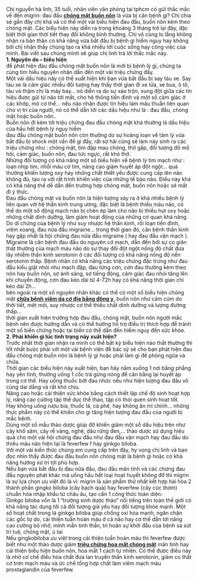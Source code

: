 <p>Chị nguyễn hà linh, 35 tuổi, nhân viên văn phòng tại tphcm có gửi thắc mắc về đến migrin: đau đầu&nbsp;<a href="http://yhoccotruyensaigon.com/trieu-chung-dau-dau-hoa-mat-chong-mat-buon-non-la-benh-gi-251.html"><strong>chóng mặt buồn nôn</strong></a> là vừa bị căn bệnh gì? Chị chia sẻ gẩn đây chị khá và có thể một vài biểu hiện đau đầu, buồn nôn kèm theo chóng mặt. Các biểu hiện này diễn ra trong khoảng 3 tháng trở lại đây, đặc biệt thời gian thời tiết thay đổi không bình thường. Chị vô cùng lo lắng không nhận ra bản thân có khả năng vừa bắt đầu bị bệnh gì hiểm nguy hay không bởi chị nhận thấy chúng tạo ra khá nhiều tới cuộc sống hay công việc của mình. Bài viết sau chúng mình sẽ giúp chị linh trả lời thắc mắc này.<br />
<strong>1. Nguyên do &ndash; biểu hiện</strong><br />
để phát hiện đau đầu chóng mặt buồn nôn là mới bị bệnh lý gì, chúng ta cùng tìm hiểu nguyên nhân dẫn đến một vài triệu chứng đấy.<br />
Một vài dấu hiệu này có thể xuất hiện khi bạn vừa bắt đầu bị say tàu xe. Say tàu xe là cảm giác nhiều đối tượng hay thấy thời gian đi xe lửa, xe bus, ô tô, tàu và thậm chí là máy bay&hellip; nó diễn ra do sự xáo trộn, xung đột giữa các tín hiệu được gửi từ não tới mắt, cho hệ thống tiền đình và một số cảm giác ở các khớp, mô cơ thể&hellip; nếu não nhận được tín hiệu làm mâu thuẫn liên quan cho vị trí của người, nó có thể dẫn tới các dấu hiệu như là : đau đầu, chóng mặt hoặc buồn nôn..<br />
Buồn nôn đi kèm tới triệu chứng đau đầu chóng mặt khá thường là dấu hiệu của hầu hết bệnh lý nguy hiểm<br />
đau đầu chóng mặt buồn nôn còn thường do sự hoảng loạn về tâm lý vừa bắt đầu bị shock một vấn đề gì đấy, rất sợ hãi cũng sẽ làm nảy sinh ra các triệu chứng như : chóng mặt, tim đập mau chóng, thở gấp, đối tượng đổ mồ hôi, cảm giác, buồn nôn, đau tức ngực, rất khó thở.<br />
Những đối tượng có khả năng một số biểu hiện về bệnh lý tim mạch như : loạn nhịp tim, nhồi máu cơ tim, nâng cao giảm huyết áp đột ngột&hellip; quá thường khiến lượng oxy hay những chất thiết yếu được cung cấp lên não không đủ, tạo ra với rất trình khiến việc của những tế bào não. Điều này khá có khả năng thế dễ dẫn đến trường hợp chóng mặt, buồn nôn hoặc sẽ mất đi ý thức.<br />
Đau đầu chóng mặt và buồn nôn là hiện tượng xảy ra ở khá nhiều bệnh lý liên quan với hệ thần kinh trung ương, đặc biệt là bệnh thiếu máu não, có thể do một số động mạch não bị chèn ép làm cho não bị thiếu hụt oxy hoặc những chất dinh dưỡng, làm giảm hoạt động của những cơ quan khả năng.<br />
Do di chứng của bệnh lý như suy nhược hệ thần kinh, rối loạn tiền đình, viêm xoang, đau nửa đầu migraine&hellip; trong thời gian đó, căn bệnh thần kinh hay gặp nhất là hội chứng đau nửa đầu migraine ( hay đau đầu vận mạch ). Migraine là căn bệnh đau đầu do nguyên cớ mạch, dẫn đến bởi sự co giãn thất thường của mạch máu não do sự thay đổi đột ngột nồng độ chất đưa lây nhiễm thần kinh serotonin ở các đối tượng có khả năng nồng độ nền serotonin thấp. Bệnh nhân có khả năng các triệu chứng đặc trưng như đau đầu kiểu giật nhói như mạch đập, đau từng cơn, cơn đau thường kèm theo nôn hay buồn nôn, sợ ánh sáng, sợ tiếng động, cảm giác đau nhói tăng lên khi chuyển động, cơn đau kéo dài từ 4-72h hay có khả năng thời gian chỉ kéo dài 2h&hellip;<br />
bên ngoài ra một số nguyên nhân khác có thể có một số biểu hiện chóng mặt <a href="http://yhoccotruyensaigon.com/chua-benh-viem-da-co-dia-bang-thuoc-dong-y-137.html"><strong>chữa bệnh viêm da cơ địa bằng đông y</strong></a>, buồn nôn như cảm cúm do thời tiết, mệt mỏi, suy nhược cơ thể thiếu chất dinh dưỡng và lượng đường thấp&hellip;<br />
thời gian xuất hiện trường hợp đau đầu, chóng mặt, buồn nôn người mắc bệnh nên được hướng dẫn và có thể hướng hỗ trợ điều trị thích hợp để tránh một số biến chứng hoặc tai biến có thể dẫn đến hiểm nguy đến sức khỏe.<br />
<strong>2. Phải khiến gì lúc tình trạng này xuất hiện?</strong><br />
Trước nhất thời gian nhận ra mình có thể bất kỳ biểu hiện nào thất thường thì tốt nhất buộc phải với một vài bệnh viện đề bác sỹ sẽ cho bạn phát hiện đau đầu chóng mặt buồn nôn là bệnh lý gì hoặc phải làm gì để phòng ngừa và chữa.<br />
Thời gian các biểu hiện này xuất hiện, bạn hãy nằm xuống 1 nơi bằng phẳng hay yên tĩnh, thường uống 1 cốc trà gừng nóng để cân bằng lại huyết áp trong cơ thể. Hay uống thuốc bớt đau nhức nếu như hiện tượng đau đầu vô cùng dai dẳng và rất khó chịu.<br />
Nâng cao hoặc cải thiện sức khỏe bằng cách thiết lập chế độ sinh hoạt hợp lý, nâng cao cường tập thể dục thể thao, tập có thói quen sinh hoạt tốt.<br />
Hay không uống rượu bia, thuốc lá, cà phê, hay không ăn mì chính&hellip; những thực phẩm này có thể khiến cho gi tăng hiện tượng đau đầu của người bị mắc bệnh.<br />
Dùng một số mẫu thảo dược giúp đỡ khiến giảm một số dấu hiệu trên như cây khổ sâm, cây rễ vàng, nghệ, dâu rừng đen,&hellip; thảo dược sử dụng hiệu quả cho một vài hội chứng đau đầu như đau đầu vận mạch hay đau đầu do thiếu máu não hiện tại là feverfew f hay ginkgo biloba.<br />
Với một vài kiến thức chúng em cung cấp trên đây, hy vọng chị linh và bạn đọc nhìn thấy được đau đầu buồn nôn chóng mặt là bệnh gì hoặc có khả năng hướng xử trí tới phù hợp.<br />
Nếu bạn vừa bắt đầu bị đau nửa đầu, đau đầu mãn tính và các chứng đau đầu nguyên phát khác mà uống hầu hết loại hoạt huyết không đỡ thì migrin là sự lựa chọn ưu việt đó là vì: migrin là sản phẩm thứ nhất kết hợp hài hòa 2 thành phần gingko biloba (cây bạch quả) hay feverfew (cây cúc thơm) chuẩn hóa nhập khẩu từ châu âu, tạo cần 1 công thức toàn diện:<br />
Ginkgo biloba vốn là 1 &ldquo;trường sinh dược thảo&rdquo; nổi tiếng trên toàn thế giới có khả năng tác dụng tới cả đối tượng già yếu hay đối tượng khỏe mạnh. Một số hoạt chất trong lá ginkgo biloba giúp chống oxi hóa mạnh, ngăn chặn các gốc tự do, cải thiện tuần hoàn máu ở cả não hay cơ thể dẫn tới nâng cao cường bộ nhớ, minh mẫn tinh thần, trì hoãn sự khởi đầu của bệnh sa sút trí tuệ, chóng mặt, ù tai<br />
Nếu gingkobiloba ưu việt trong cải thiện tuần hoàn máu thì feverfew được biết như một thảo dược giảm&nbsp;<a href="http://yhoccotruyensaigon.com/trieu-chung-dau-dau-hoa-mat-chong-mat-buon-non-la-benh-gi-251.html"><strong>triệu chứng hoa mắt chóng mặt</strong></a> mãn tính hay cải thiện biểu hiện buồn nôn, hoa mắt 1 cách tự nhiên. Có thể được điều này là nhờ cơ chế điều hòa chất đưa lan truyền thần kinh serotonin, giảm co thắt cơ trơn mạch máu và ức chế tổng hợp chất làm viêm mạch máu prostaglandin của feverfew.</p>

